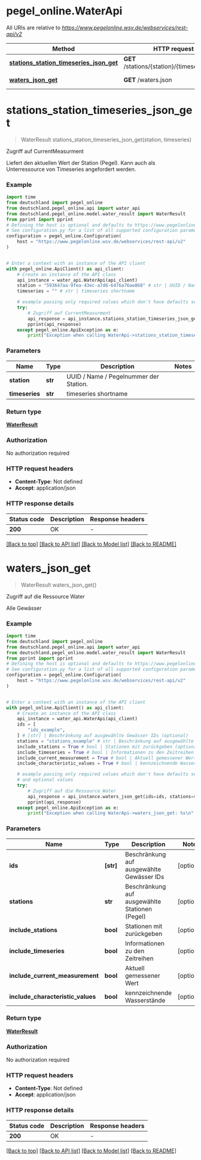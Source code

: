 # pegel_online.WaterApi

All URIs are relative to *https://www.pegelonline.wsv.de/webservices/rest-api/v2*

Method | HTTP request | Description
------------- | ------------- | -------------
[**stations_station_timeseries_json_get**](WaterApi.md#stations_station_timeseries_json_get) | **GET** /stations/{station}/{timeseries}.json | Zugriff auf CurrentMeasurment
[**waters_json_get**](WaterApi.md#waters_json_get) | **GET** /waters.json | Zugriff auf die Ressource Water


# **stations_station_timeseries_json_get**
> WaterResult stations_station_timeseries_json_get(station, timeseries)

Zugriff auf CurrentMeasurment

Liefert den aktuellen Wert der Station (Pegel). Kann auch als Unterressource von Timeseries angefordert werden.

### Example


```python
import time
from deutschland import pegel_online
from deutschland.pegel_online.api import water_api
from deutschland.pegel_online.model.water_result import WaterResult
from pprint import pprint
# Defining the host is optional and defaults to https://www.pegelonline.wsv.de/webservices/rest-api/v2
# See configuration.py for a list of all supported configuration parameters.
configuration = pegel_online.Configuration(
    host = "https://www.pegelonline.wsv.de/webservices/rest-api/v2"
)


# Enter a context with an instance of the API client
with pegel_online.ApiClient() as api_client:
    # Create an instance of the API class
    api_instance = water_api.WaterApi(api_client)
    station = "593647aa-9fea-43ec-a7d6-6476a76ae868" # str | UUID / Name / Pegelnummer der Station.
    timeseries = "" # str | timeseries shortname

    # example passing only required values which don't have defaults set
    try:
        # Zugriff auf CurrentMeasurment
        api_response = api_instance.stations_station_timeseries_json_get(station, timeseries)
        pprint(api_response)
    except pegel_online.ApiException as e:
        print("Exception when calling WaterApi->stations_station_timeseries_json_get: %s\n" % e)
```


### Parameters

Name | Type | Description  | Notes
------------- | ------------- | ------------- | -------------
 **station** | **str**| UUID / Name / Pegelnummer der Station. |
 **timeseries** | **str**| timeseries shortname |

### Return type

[**WaterResult**](WaterResult.md)

### Authorization

No authorization required

### HTTP request headers

 - **Content-Type**: Not defined
 - **Accept**: application/json


### HTTP response details

| Status code | Description | Response headers |
|-------------|-------------|------------------|
**200** | OK |  -  |

[[Back to top]](#) [[Back to API list]](../README.md#documentation-for-api-endpoints) [[Back to Model list]](../README.md#documentation-for-models) [[Back to README]](../README.md)

# **waters_json_get**
> WaterResult waters_json_get()

Zugriff auf die Ressource Water

Alle Gewässer

### Example


```python
import time
from deutschland import pegel_online
from deutschland.pegel_online.api import water_api
from deutschland.pegel_online.model.water_result import WaterResult
from pprint import pprint
# Defining the host is optional and defaults to https://www.pegelonline.wsv.de/webservices/rest-api/v2
# See configuration.py for a list of all supported configuration parameters.
configuration = pegel_online.Configuration(
    host = "https://www.pegelonline.wsv.de/webservices/rest-api/v2"
)


# Enter a context with an instance of the API client
with pegel_online.ApiClient() as api_client:
    # Create an instance of the API class
    api_instance = water_api.WaterApi(api_client)
    ids = [
        "ids_example",
    ] # [str] | Beschränkung auf ausgewählte Gewässer IDs (optional)
    stations = "stations_example" # str | Beschränkung auf ausgewählte Stationen (Pegel) (optional)
    include_stations = True # bool | Stationen mit zurückgeben (optional)
    include_timeseries = True # bool | Informationen zu den Zeitreihen (optional)
    include_current_measurement = True # bool | Aktuell gemessener Wert (optional)
    include_characteristic_values = True # bool | kennzeichnende Wasserstände (optional)

    # example passing only required values which don't have defaults set
    # and optional values
    try:
        # Zugriff auf die Ressource Water
        api_response = api_instance.waters_json_get(ids=ids, stations=stations, include_stations=include_stations, include_timeseries=include_timeseries, include_current_measurement=include_current_measurement, include_characteristic_values=include_characteristic_values)
        pprint(api_response)
    except pegel_online.ApiException as e:
        print("Exception when calling WaterApi->waters_json_get: %s\n" % e)
```


### Parameters

Name | Type | Description  | Notes
------------- | ------------- | ------------- | -------------
 **ids** | **[str]**| Beschränkung auf ausgewählte Gewässer IDs | [optional]
 **stations** | **str**| Beschränkung auf ausgewählte Stationen (Pegel) | [optional]
 **include_stations** | **bool**| Stationen mit zurückgeben | [optional]
 **include_timeseries** | **bool**| Informationen zu den Zeitreihen | [optional]
 **include_current_measurement** | **bool**| Aktuell gemessener Wert | [optional]
 **include_characteristic_values** | **bool**| kennzeichnende Wasserstände | [optional]

### Return type

[**WaterResult**](WaterResult.md)

### Authorization

No authorization required

### HTTP request headers

 - **Content-Type**: Not defined
 - **Accept**: application/json


### HTTP response details

| Status code | Description | Response headers |
|-------------|-------------|------------------|
**200** | OK |  -  |

[[Back to top]](#) [[Back to API list]](../README.md#documentation-for-api-endpoints) [[Back to Model list]](../README.md#documentation-for-models) [[Back to README]](../README.md)

